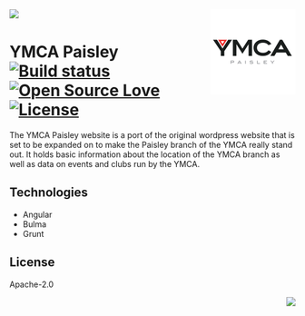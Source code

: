 
<img src='preview.gif' />

<img width='150' height='150' src='icon.png' align='right' />

# YMCA Paisley &nbsp; [![Build status](https://travis-ci.org/full-stack-dev/ymca-paisley.svg?branch=master)](https://travis-ci.org/full-stack-dev/ymca-paisley) [![Open Source Love](https://badges.frapsoft.com/os/v1/open-source.svg?v=102)](https://github.com/ellerbrock/open-source-badge/) [![License](https://img.shields.io/badge/License-Apache%202.0-blue.svg)](https://opensource.org/licenses/Apache-2.0)

The YMCA Paisley website is a port of the original wordpress website that is set to be expanded on to make the Paisley branch of the YMCA really stand out. It holds basic information about the location of the YMCA branch as well as data on events and clubs run by the YMCA.

## Technologies

* Angular
* Bulma
* Grunt

## License

Apache-2.0

<img align='right' src="http://forthebadge.com/images/badges/built-with-love.svg" />
